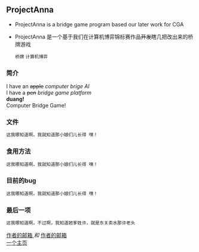 ## ProjectAnna

- ProjectAnna is a bridge game program based our later work for CGA  
- ProjectAnna 是一个基于我们在计算机博弈锦标赛作品~~开发~~瞎几把改出来的桥牌游戏  

  `桥牌` `计算机博弈`

### 简介
I have an ~~apple~~ _computer brige AI_  
I have a ~~pen~~ _bridge game platform_   
 **duang!**  
Computer Bridge Game!
### 文件
```markdown
这我哪知道啊，我就知道那小娘们儿长得 嘿！
```
### 食用方法
```markdown
这我哪知道啊，我就知道那小娘们儿长得 嘿！
```
### 目前的bug
```markdown
这我哪知道啊，我就知道那小娘们儿长得 嘿！
```
### 最后一项
```markdown
这我哪知道啊，不过啊，我知道她爹姓许，就是东关卖水那许老头
```
[ 作者的邮箱 ](mailto:1945893330@qq.com) _和_
[ 作者的邮箱 ](mailto:785629645@qq.com)  
[ 一个主页 ](https://heriyadi235.github.io/ProjectAnna/)

